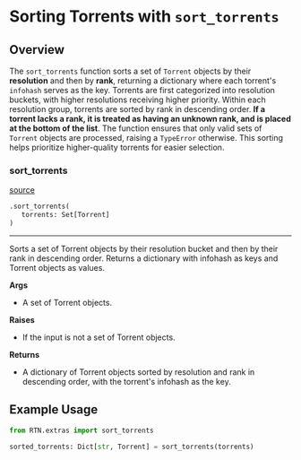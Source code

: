 # Sorting Torrents with `sort_torrents`

## Overview
The `sort_torrents` function sorts a set of `Torrent` objects by their **resolution** and then by **rank**, returning a dictionary where each torrent's `infohash` serves as the key. Torrents are first categorized into resolution buckets, with higher resolutions receiving higher priority. Within each resolution group, torrents are sorted by rank in descending order. **If a torrent lacks a rank, it is treated as having an unknown rank, and is placed at the bottom of the list**. The function ensures that only valid sets of `Torrent` objects are processed, raising a `TypeError` otherwise. This sorting helps prioritize higher-quality torrents for easier selection.

### sort_torrents
[source](https://github.com/dreulavelle/rank-torrent-name/blob/main/RTN/extras.py/#L64)
```python
.sort_torrents(
   torrents: Set[Torrent]
)
```

---
Sorts a set of Torrent objects by their resolution bucket and then by their rank in descending order.
Returns a dictionary with infohash as keys and Torrent objects as values.


**Args**

* A set of Torrent objects.


**Raises**

* If the input is not a set of Torrent objects.


**Returns**

* A dictionary of Torrent objects sorted by resolution and rank in descending order,
with the torrent's infohash as the key.

## Example Usage

```python
from RTN.extras import sort_torrents

sorted_torrents: Dict[str, Torrent] = sort_torrents(torrents)
```